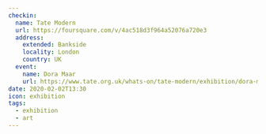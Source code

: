 ```yaml
---
checkin:
  name: Tate Modern
  url: https://foursquare.com/v/4ac518d3f964a52076a720e3
  address:
    extended: Bankside
    locality: London
    country: UK
  event:
    name: Dora Maar
    url: https://www.tate.org.uk/whats-on/tate-modern/exhibition/dora-maar
date: 2020-02-02T13:30
icon: exhibition
tags:
  - exhibition
  - art
---
```


